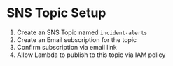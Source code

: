 # SNS Topic Setup

1. Create an SNS Topic named `incident-alerts`
2. Create an Email subscription for the topic
3. Confirm subscription via email link
4. Allow Lambda to publish to this topic via IAM policy
